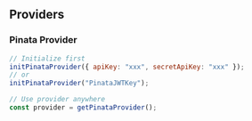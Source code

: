 ## Providers

### Pinata Provider

```js
// Initialize first
initPinataProvider({ apiKey: "xxx", secretApiKey: "xxx" });
// or
initPinataProvider("PinataJWTKey");

// Use provider anywhere
const provider = getPinataProvider();
```
